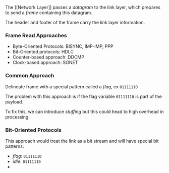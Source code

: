 The [[Network Layer]] passes a *datagram* to the link layer, which prepares to send a *frame* containing this datagram. 

The header and footer of the frame carry the link layer information. 

### Frame Read Approaches 
- Byte-Oriented Protocols: BISYNC, IMP-IMP, PPP
- Bit-Oriented protocols: HDLC 
- Counter-based approach: DDCMP
- Clock-based approach: SONET 

### Common Approach 
Delineate frame with a special pattern called a *flag*, ex `01111110`

The problem with this approach is if the flag variable `01111110` is part of the payload. 

To fix this, we can introduce *stuffing* but this could head to high overhead in processing. 

### Bit-Oriented Protocols
This approach would treat the link as a bit stream and will have special bit patterns:
- *flag*: `01111110`
- *idle*: `01111110`
- 